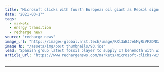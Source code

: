 ```yaml
---
title: "Microsoft clicks with fourth European oil giant as Repsol signs green power deal"
date: "2021-03-17"
tags: 
  - markets
  - energy transition
  - recharge news
source: "recharge news"
image_url: "https://images-global.nhst.tech/image/RXl3aEJJekMyRzVFZDNCaXp4cGNNbW9TZEd3MVJkUUUvbmNzTWZsREcwbz0=/nhst/binary/e73fd983967a61a9d8b8c29e8dcef69f"
image_fp: "/assets/img/post_thumbnails/93.jpg"
lead: "Spanish group latest fossil player to supply IT behemoth with wind and solar power under expanded collaboration"
article_url: "https://www.rechargenews.com/markets/microsoft-clicks-with-fourth-european-oil-giant-as-repsol-signs-green-power-deal/2-1-982669"
---
```


---
